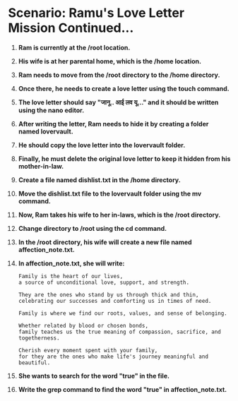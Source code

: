 # Scenario: Ramu's Love Letter Mission Continued... 


1. **Ram is currently at the /root location.**
2. **His wife is at her parental home, which is the /home location.**
3. **Ram needs to move from the /root directory to the /home directory.**
4. **Once there, he needs to create a love letter using the touch command.**
5. **The love letter should say "जानू.. आई लव यू..." and it should be written using the nano editor.**
6. **After writing the letter, Ram needs to hide it by creating a folder named lovervault.**
7. **He should copy the love letter into the lovervault folder.**
8. **Finally, he must delete the original love letter to keep it hidden from his mother-in-law.**

9. **Create a file named dishlist.txt in the /home directory.**
10. **Move the dishlist.txt file to the lovervault folder using the mv command.**
11. **Now, Ram takes his wife to her in-laws, which is the /root directory.**
12. **Change directory to /root using the cd command.**
13. **In the /root directory, his wife will create a new file named affection_note.txt.**
14. **In affection_note.txt, she will write:**
    ```
    Family is the heart of our lives,
    a source of unconditional love, support, and strength.

    They are the ones who stand by us through thick and thin,
    celebrating our successes and comforting us in times of need.

    Family is where we find our roots, values, and sense of belonging.

    Whether related by blood or chosen bonds,
    family teaches us the true meaning of compassion, sacrifice, and togetherness.

    Cherish every moment spent with your family,
    for they are the ones who make life's journey meaningful and beautiful.
    ```
15. **She wants to search for the word "true" in the file.**
16. **Write the grep command to find the word "true" in affection_note.txt.**